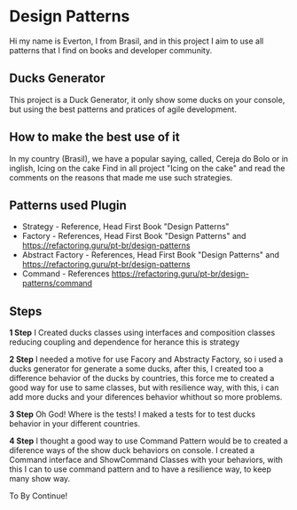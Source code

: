 # Design Patterns
    
Hi my name is Everton, I from Brasil, and in this project I aim to use all patterns that I find on books and developer community.

## Ducks Generator

This project is a Duck Generator, it only show some ducks on your console, but using the best patterns and pratices of agile development.

## How to make the best use of it

In my country (Brasil), we have a popular saying, called, Cereja do Bolo or in inglish, Icing on the cake
Find in all project "Icing on the cake" and read the comments on the reasons that made me use such strategies.

## Patterns used Plugin
- Strategy          - Reference, Head First Book "Design Patterns"
- Factory           - References, Head First Book "Design Patterns" and https://refactoring.guru/pt-br/design-patterns
- Abstract Factory  - References, Head First Book "Design Patterns" and https://refactoring.guru/pt-br/design-patterns
- Command           - References https://refactoring.guru/pt-br/design-patterns/command

## Steps

**1 Step** 
I Created  ducks classes using interfaces and composition classes reducing coupling and dependence for herance this is strategy

**2 Step** 
I needed a motive for use Facory and Abstracty Factory, so i used a ducks generator for generate a some ducks, after this,
I created too a difference behavior of the ducks by countries, this force me to created a good way for use to same classes,
but with resilience way, with this, i can add more ducks and your diferences behavior whithout so more problems.

**3 Step**
Oh God! Where is the tests! I maked a tests for to test ducks behavior in your different countries.

**4 Step**
I thought a good way to use Command Pattern would be to created a diference ways of the show duck behaviors on console.
I created a Command interface and ShowCommand Classes with your behaviors, with this I can to use command pattern and to have a resilience way,
to keep many show way.


To By Continue!
